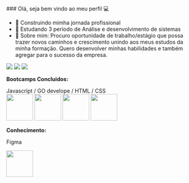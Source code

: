<div class="icons8-github"></div>
### Olá, seja bem vindo ao meu perfil 💻

- 🔭 Construindo mimha jornada profissional
- 🌱 Estudando 3 período de Análise e desenvolvimento de sistemas
- 💬  Sobre mim: Procuro oportunidade de trabalho/estágio que possa trazer novos caminhos e crescimento unindo aos
meus estudos da minha formação. Quero desenvolver minhas habilidades e também agregar
para o sucesso da empresa.


<div> 
  <a href="https://www.instagram.com/felippefardin/" target="_blank"><img src="https://img.shields.io/badge/-Instagram-%23E4405F?style=for-the-badge&logo=instagram&logoColor=white" target="_blank"></a>
 	<a href = "mailto:felippefardin@gmail.com"><img src="https://img.shields.io/badge/-Gmail-%23333?style=for-the-badge&logo=gmail&logoColor=white" target="_blank"></a>
  <a href="https://www.linkedin.com/in/felippefardin/" target="_blank"><img src="https://img.shields.io/badge/-LinkedIn-%230077B5?style=for-the-badge&logo=linkedin&logoColor=white" target="_blank"></a>   
</div>

**Bootcamps Concluidos:**

<div>
  <div>
    Javascript / GO develope / HTML / CSS 
  </div>
  
<img src="https://hermes.dio.me/tracks/55e7040f-775b-47e5-a8fb-69d002ca17a9.png" width="70">  
<img src="https://hermes.dio.me/tracks/c362ed53-4e9e-441e-ac1d-6a69f817c0bf.png" width="70">
<img src="https://hermes.dio.me/tracks/62ed1f1d-8d76-4bbc-905f-e73d20cb82f5.png" width="70">
<img src="https://hermes.dio.me/tracks/da043c7a-7189-441e-bf28-adc2d05a4934.png" width="70">  
</div>

**Conhecimento:**

<p>Figma</p>
<img src="https://upload.wikimedia.org/wikipedia/commons/thumb/3/33/Figma-logo.svg/1667px-Figma-logo.svg.png" width="70">

